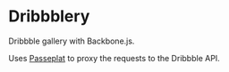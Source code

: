 Dribbblery
==========

Dribbble gallery with Backbone.js.

Uses [Passeplat](https://github.com/Timothee/Passeplat) to proxy the requests to the Dribbble API.
